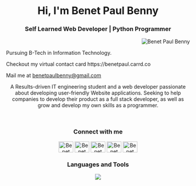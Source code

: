 
<!---
Benetpaulbenny/Benetpaulbenny is a ✨ special ✨ repository because its `README.md` (this file) appears on your GitHub profile.
You can click the Preview link to take a look at your changes.
--->

<h1 align="center">Hi, I'm Benet Paul Benny</h1>
<h3 align="center">Self Learned Web Developer | Python Programmer</h3>

<p align="right"> <img src="https://komarev.com/ghpvc/?username=Benetpaulbenny&color=0e75b6&style=flat" alt="Benet Paul Benny" /> </p>


<p align="left">Pursuing B-Tech in Information Technology.</p>

<p align="left">Checkout my virtual contact card https://benetpaul.carrd.co</p>

Mail me at benetpaulbenny@gmail.com
<p align="center">A Results-driven IT engineering student and a web developer passionate about developing user-friendly Website applications. Seeking to help companies to develop their product as a full stack developer, as well as grow and develop my own skills as a programmer.</p>
<br>
<h3 align="center">Connect with me</h3>
<p align="center">
<a href="https://twitter.com/_de_benet_" target="blank"><img align="center" src="https://raw.githubusercontent.com/rahuldkjain/github-profile-readme-generator/master/src/images/icons/Social/twitter.svg" alt="Benet Paul Benny" height="30" width="40" /></a>
<a href="https://www.linkedin.com/in/benet-paul-benny-538088223" target="blank"><img align="center" src="https://raw.githubusercontent.com/rahuldkjain/github-profile-readme-generator/master/src/images/icons/Social/linked-in-alt.svg" alt="Benet Paul Benny"height="30" width="40" /></a>
<a href="https://fb.com/7560994509" target="blank"><img align="center" src="https://raw.githubusercontent.com/rahuldkjain/github-profile-readme-generator/master/src/images/icons/Social/facebook.svg" alt="Benet Paul Benny" height="30" width="40" /></a>
<a href="https://instagram.com/_de_benet_" target="blank"><img align="center" src="https://raw.githubusercontent.com/rahuldkjain/github-profile-readme-generator/master/src/images/icons/Social/instagram.svg" alt="Benet Paul Benny" height="30" width="40" /></a>
<a href="https://discordapp.com/users/737987111281623131" target="blank"><img align="center" src="https://raw.githubusercontent.com/rahuldkjain/github-profile-readme-generator/master/src/images/icons/Social/discord.svg" alt="Benet Paul Benny" height="30" width="40" /></a>

</p>
<h3 align="center">Languages and Tools</h3>
<p align="center">
  <a href="https://skillicons.dev">
    <img src="https://skillicons.dev/icons?i=androidstudio,c,cpp,codepen,css,dart,django,bootstrap,figma,flask,git,github,gitlab,html,hackerrank,java,js,mysql,linux,py,stackoverflow,vscode,wordpress" />
  </a>
</p>
